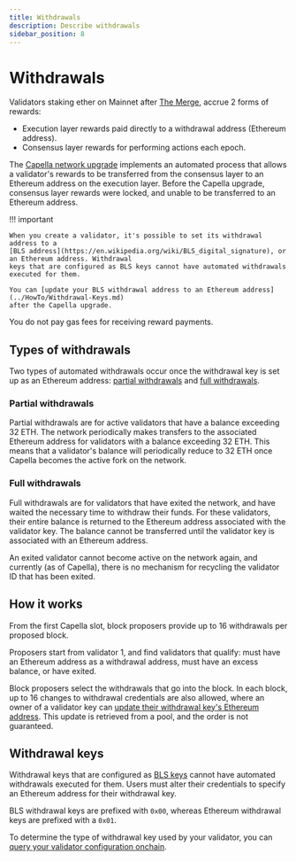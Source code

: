 ```yaml
---
title: Withdrawals
description: Describe withdrawals
sidebar_position: 8
---
```


# Withdrawals

Validators staking ether on Mainnet after [The Merge](Merge.md), accrue 2 forms of rewards:

- Execution layer rewards paid directly to a withdrawal address (Ethereum address).
- Consensus layer rewards for performing actions each epoch.

The [Capella network upgrade](https://notes.ethereum.org/@launchpad/withdrawals-faq#Q-What-is-ShanghaiCapella) implements an automated process that allows a validator's rewards to be transferred from the consensus layer to an Ethereum address on the execution layer. Before the Capella upgrade, consensus layer rewards were locked, and unable to be transferred to an Ethereum address.

!!! important

    When you create a validator, it's possible to set its withdrawal address to a
    [BLS address](https://en.wikipedia.org/wiki/BLS_digital_signature), or an Ethereum address. Withdrawal
    keys that are configured as BLS keys cannot have automated withdrawals executed for them.

    You can [update your BLS withdrawal address to an Ethereum address](../HowTo/Withdrawal-Keys.md)
    after the Capella upgrade.

You do not pay gas fees for receiving reward payments.

## Types of withdrawals

Two types of automated withdrawals occur once the withdrawal key is set up as an Ethereum address: [partial withdrawals](#partial-withdrawals) and [full withdrawals](#full-withdrawals).

### Partial withdrawals

Partial withdrawals are for active validators that have a balance exceeding 32 ETH. The network periodically makes transfers to the associated Ethereum address for validators with a balance exceeding 32 ETH. This means that a validator's balance will periodically reduce to 32 ETH once Capella becomes the active fork on the network.

### Full withdrawals

Full withdrawals are for validators that have exited the network, and have waited the necessary time to withdraw their funds. For these validators, their entire balance is returned to the Ethereum address associated with the validator key. The balance cannot be transferred until the validator key is associated with an Ethereum address.

An exited validator cannot become active on the network again, and currently (as of Capella), there is no mechanism for recycling the validator ID that has been exited.

## How it works

From the first Capella slot, block proposers provide up to 16 withdrawals per proposed block.

Proposers start from validator 1, and find validators that qualify: must have an Ethereum address as a withdrawal address, must have an excess balance, or have exited.

Block proposers select the withdrawals that go into the block. In each block, up to 16 changes to withdrawal credentials are also allowed, where an owner of a validator key can [update their withdrawal key's Ethereum address](../HowTo/Withdrawal-Keys.md). This update is retrieved from a pool, and the order is not guaranteed.

## Withdrawal keys

Withdrawal keys that are configured as [BLS keys](https://en.wikipedia.org/wiki/BLS_digital_signature) cannot have automated withdrawals executed for them. Users must alter their credentials to specify an Ethereum address for their withdrawal key.

BLS withdrawal keys are prefixed with `0x00`, whereas Ethereum withdrawal keys are prefixed with a `0x01`.

To determine the type of withdrawal key used by your validator, you can [query your validator configuration onchain](../HowTo/Withdrawal-Keys.md#determine-the-withdrawal-key-type).
